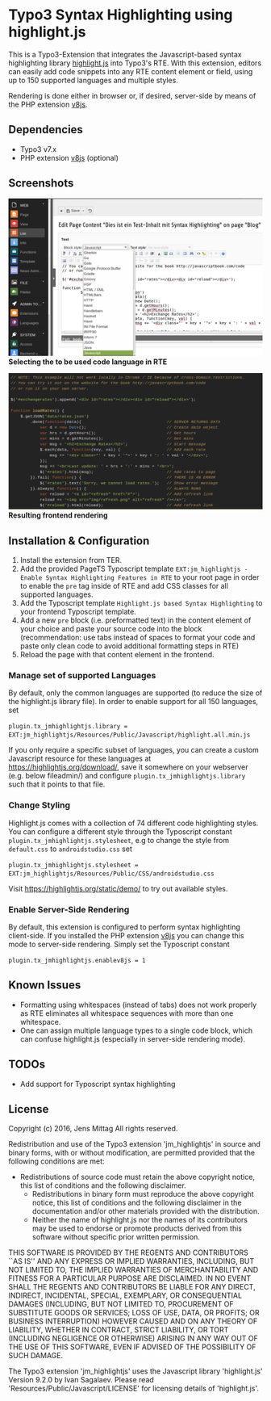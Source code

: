 # Typo3 Syntax Highlighting using highlight.js

This is a Typo3-Extension that integrates the Javascript-based syntax highlighting
library [highlight.js](https://highlightjs.org/) into Typo3's RTE. With this
extension, editors can easily add code snippets into any RTE content element or
field, using up to 150 supported languages and multiple styles. 

Rendering is done either in browser or, if desired, server-side by means of
the PHP extension [v8js](http://php.net/manual/en/book.v8js.php).

## Dependencies

- Typo3 v7.x
- PHP extension [v8js](http://php.net/manual/en/book.v8js.php) (optional)

## Screenshots

![Selecting the to be used code language in RTE](Documentation/Images/ScreenshotBackend.png)
**Selecting the to be used code language in RTE**

![Resulting frontend rendering](Documentation/Images/ScreenshotFrontend.png)
**Resulting frontend rendering**

## Installation & Configuration

1. Install the extension from TER.
2. Add the provided PageTS Typoscript template `EXT:jm_highlightjs - Enable Syntax Highlighting Features in RTE`
   to your root page in order to enable the `pre` tag inside of RTE and add CSS classes
   for all supported languages.
3. Add the Typoscript template `Highlight.js based Syntax Highlighting` to your frontend
   Typoscript template.
4. Add a new `pre` block (i.e. preformatted text) in the content element of your choice
   and paste your source code into the block (recommendation: use tabs instead of spaces
   to format your code and paste only clean code to avoid additional formatting steps in RTE)
5. Reload the page with that content element in the frontend.

### Manage set of supported Languages

By default, only the common languages are supported (to reduce the size of the highlight.js
library file). In order to enable support for all 150 languages, set

```plugin.tx_jmhighlightjs.library = EXT:jm_highlightjs/Resources/Public/Javascript/highlight.all.min.js```

If you only require a specific subset of languages, you can create a custom Javascript
resource for these languages at https://highlightjs.org/download/, save it somewhere on
your webserver (e.g. below fileadmin/) and configure `plugin.tx_jmhighlightjs.library`
such that it points to that file.

### Change Styling

Highlight.js comes with a collection of 74 different code highlighting styles. You can configure
a different style through the Typoscript constant `plugin.tx_jmhighlightjs.stylesheet`, e.g
to change the style from `default.css` to `androidstudio.css` set

```plugin.tx_jmhighlightjs.stylesheet = EXT:jm_highlightjs/Resources/Public/CSS/androidstudio.css```

Visit https://highlightjs.org/static/demo/ to try out available styles.

### Enable Server-Side Rendering

By default, this extension is configured to perform syntax highlighting client-side.
If you installed the PHP extension [v8js](http://php.net/manual/en/book.v8js.php)
you can change this mode to server-side rendering. Simply set the Typoscript constant

```plugin.tx_jmhighlightjs.enablev8js = 1```

## Known Issues

- Formatting using whitespaces (instead of tabs) does not work properly as RTE eliminates all
  whitespace sequences with more than one whitespace.
- One can assign multiple language types to a single code block, which can confuse highlight.js
  (especially in server-side rendering mode).

## TODOs

- Add support for Typoscript syntax highlighting

## License

Copyright (c) 2016, Jens Mittag
All rights reserved.

Redistribution and use of the Typo3 extension 'jm_highlightjs' in source
and binary forms, with or without modification, are permitted provided
that the following conditions are met:

* Redistributions of source code must retain the above copyright
      notice, this list of conditions and the following disclaimer.
    * Redistributions in binary form must reproduce the above copyright
      notice, this list of conditions and the following disclaimer in the
      documentation and/or other materials provided with the distribution.
    * Neither the name of highlight.js nor the names of its contributors 
      may be used to endorse or promote products derived from this software 
      without specific prior written permission.

THIS SOFTWARE IS PROVIDED BY THE REGENTS AND CONTRIBUTORS ``AS IS'' AND ANY
EXPRESS OR IMPLIED WARRANTIES, INCLUDING, BUT NOT LIMITED TO, THE IMPLIED
WARRANTIES OF MERCHANTABILITY AND FITNESS FOR A PARTICULAR PURPOSE ARE
DISCLAIMED. IN NO EVENT SHALL THE REGENTS AND CONTRIBUTORS BE LIABLE FOR ANY
DIRECT, INDIRECT, INCIDENTAL, SPECIAL, EXEMPLARY, OR CONSEQUENTIAL DAMAGES
(INCLUDING, BUT NOT LIMITED TO, PROCUREMENT OF SUBSTITUTE GOODS OR SERVICES;
LOSS OF USE, DATA, OR PROFITS; OR BUSINESS INTERRUPTION) HOWEVER CAUSED AND
ON ANY THEORY OF LIABILITY, WHETHER IN CONTRACT, STRICT LIABILITY, OR TORT
(INCLUDING NEGLIGENCE OR OTHERWISE) ARISING IN ANY WAY OUT OF THE USE OF THIS
SOFTWARE, EVEN IF ADVISED OF THE POSSIBILITY OF SUCH DAMAGE.

The Typo3 extension 'jm_highlightjs' uses the Javascript library 'highlight.js'
Version 9.2.0 by Ivan Sagalaev. Please read 'Resources/Public/Javascript/LICENSE'
for licensing details of 'highlight.js'.
